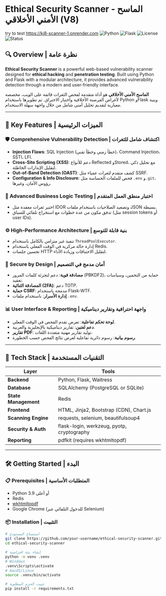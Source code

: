 

# Ethical Security Scanner - الماسح الأمني الأخلاقي (V8)



try to test https://kj8-scanner-1.onrender.com
![Python](https://img.shields.io/badge/python-3.9%2B-blue.svg)
![Flask](https://img.shields.io/badge/flask-2.x-green.svg)
![License](https://img.shields.io/badge/license-MIT-lightgrey.svg)
![Status](https://img.shields.io/badge/status-active-brightgreen)

## 🔍 Overview | نظرة عامة

**Ethical Security Scanner** is a powerful web-based vulnerability scanner designed for **ethical hacking** and **penetration testing**. Built using Python and Flask with a modular architecture, it provides advanced vulnerability detection through a modern and user-friendly interface.

**الماسح الأمني الأخلاقي** هو أداة متقدمة لفحص الثغرات قائمة على الويب، مخصصة لأغراض القرصنة الأخلاقية واختبار الاختراق. تم تطويرها باستخدام Python وFlask وبنية معيارية لتقديم تحليل أمني شامل من خلال واجهة سهلة الاستخدام.



---

## 🚀 Key Features | الميزات الرئيسية

### 🛡️ Comprehensive Vulnerability Detection | اكتشاف شامل للثغرات

- **Injection Flaws**: SQL Injection (خطأ زمني وخطأ تقني)، Command Injection، SSTI، LFI.
- **Cross-Site Scripting (XSS)**: دعم للأنواع Reflected وStored، مع تحليل ذكي لتقليل الإنذارات الخاطئة.
- **Out-of-Band Detection (OAST)**: كشف متقدم لثغرات عمياء مثل SSRF.
- **Configuration & Info Disclosure**: فحص للملفات الحساسة مثل `.env` و`.git`، رؤوس الأمان، وغيرها.

### 🧠 Advanced Business Logic Testing | اختبار منطق العمل المتقدم

- اختبر ثغرات معقدة مثل IDOR وتصعيد الصلاحيات باستخدام ملفات JSON بسيطة.
- تدفق مكون من عدة خطوات مع استخراج تلقائي للسياق (مثل session tokens أو user IDs).

### ⚙️ High-Performance Architecture | بنية قابلة للتوسع

- تنفيذ غير متزامن بالكامل باستخدام `ThreadPoolExecutor`.
- إدارة حالة مركزية في الوقت الفعلي باستخدام Redis.
- تحسين جلسات HTTP لتقليل الاختناقات وزيادة الأداء.

### 🔐 Secure by Design | أمان مدمج في التصميم

- **مصادقة قوية**: دعم لتجزئة كلمات المرور (PBKDF2)، حماية من التخمين، وسياسات تعقيد.
- **المصادقة الثنائية (2FA)**: دعم TOTP.
- **حماية CSRF**: مدمجة باستخدام Flask-WTF.
- **إدارة الأسرار**: باستخدام ملفات `.env`.

### 📊 User Interface & Reporting | واجهة احترافية وتقارير ديناميكية

- **لوحة تحكم تفاعلية**: تعرض تقدم الفحص في الوقت الفعلي.
- **دعم لغتين**: تقارير ديناميكية بالإنجليزية والعربية.
- **تقارير PDF**: توليد تقارير مهنية متعددة اللغات.
- **رسوم بيانية**: رسوم دائرية تفاعلية لعرض نتائج الفحص حسب الخطورة.

---

## 🧰 Tech Stack | التقنيات المستخدمة

| Layer | Tools |
|-------|-------|
| **Backend** | Python, Flask, Waitress |
| **Database** | SQLAlchemy (PostgreSQL or SQLite) |
| **State Management** | Redis |
| **Frontend** | HTML, Jinja2, Bootstrap (CDN), Chart.js |
| **Scanning Engine** | requests, selenium, beautifulsoup4 |
| **Security & Auth** | flask-login, werkzeug, pyotp, cryptography |
| **Reporting** | pdfkit (requires wkhtmltopdf) |

---

## 🛠️ Getting Started | البدء

### 📋 Prerequisites | المتطلبات الأساسية

- Python 3.9 أو أعلى
- Redis
- [wkhtmltopdf](https://wkhtmltopdf.org/downloads.html)
- Google Chrome (للدخول التلقائي عبر Selenium)

### 📦 Installation | التثبيت

```bash
# استنساخ المستودع
git clone https://github.com/your-username/ethical-security-scanner.git
cd ethical-security-scanner

# إنشاء بيئة افتراضية
python -m venv .venv
# Windows
.venv\Scripts\activate
# macOS/Linux
source .venv/bin/activate

# تثبيت الحزم المطلوبة
pip install -r requirements.txt
